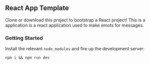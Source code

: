 ## React App Template

Clone or download this project to bootstrap a React project!
This is a application is a react application used to make emots for messages.

### Getting Started

Install the relevant `node_modules` and fire up the development server:

```
npm i && npm run dev
```
